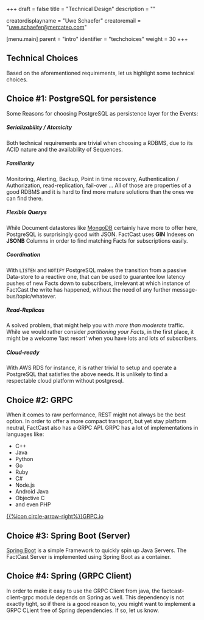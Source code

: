 +++
draft = false
title = "Technical Design"
description = ""

creatordisplayname = "Uwe Schaefer"
creatoremail = "uwe.schaefer@mercateo.com"

[menu.main]
parent = "intro"
identifier = "techchoices"
weight = 30
+++

## Technical Choices

Based on the aforementioned requirements, let us highlight some technical choices.

## Choice #1: PostgreSQL for persistence

Some Reasons for choosing PostgreSQL as persistence layer for the Events:

##### Serializability / Atomicity

Both technical requirements are trivial when choosing a RDBMS, due to its ACID nature and the availability of Sequences.

##### Familiarity

Monitoring, Alerting, Backup, Point in time recovery, Authentication / Authorization, read-replication, fail-over ... All of those are properties of a good RDBMS and it is hard to find more mature solutions than the ones we can find there.

##### Flexible Querys

While Document datastores like [MongoDB](https://mongodb.com) certainly have more to offer here, PostgreSQL is surprisingly good with JSON. FactCast uses **GIN** Indexes on **JSONB** Columns in order to find matching Facts for subscriptions easily.

##### Coordination

With ```LISTEN``` and ```NOTIFY``` PostgreSQL makes the transition from a passive Data-store to a reactive one, that can be used to guarantee low latency pushes of new Facts down to subscribers, irrelevant at which instance of FactCast the write has happened, without the need of any further message-bus/topic/whatever.

##### Read-Replicas

A solved problem, that might help you with *more than moderate* traffic. While we would rather consider *partitioning your Facts*, in the first place, it might be a welcome 'last resort' when you have lots and lots of subscribers. 

##### Cloud-ready

With AWS RDS for instance, it is rather trivial to setup and operate a PostgreSQL that satisfies the above needs. It is unlikely to find a respectable cloud platform without postgresql.   

## Choice #2: GRPC

When it comes to raw performance, REST might not always be the best option. In order to offer a more compact transport, but yet stay platform neutral, FactCast also has a GRPC API. 
GRPC has a lot of implementations in languages like: 

* C++
* Java
* Python
* Go
* Ruby
* C#
* Node.js
* Android Java
* Objective C
* and even PHP

[{{%icon circle-arrow-right%}}GRPC.io ](http://www.grpc.io/)

## Choice #3: Spring Boot (Server)

[Spring Boot](https://projects.spring.io/spring-boot/) is a simple Framework to quickly spin up Java Servers. The FactCast Server is implemented using Spring Boot as a container.

## Choice #4: Spring (GRPC Client)

In order to make it easy to use the GRPC Client from java, the factcast-client-grpc module depends on Spring as well. This dependency is not exactly tight, so if there is a good reason to, you might want to implement a GRPC CLient free of Spring dependencies. If so, let us know.



